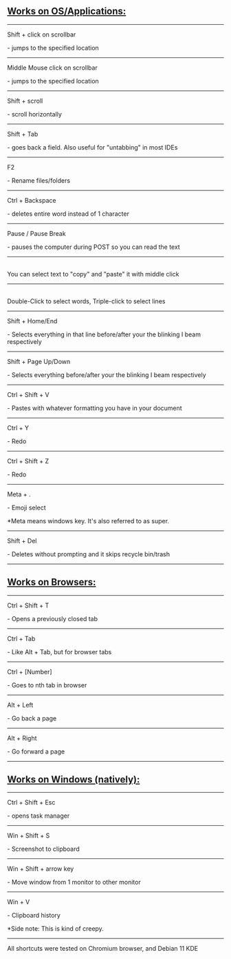 <!---
title:Shortcuts That Will Blow Your Mind
date:Tue, 26 Oct 2021 21:00:00 EDT
description:Shortcuts for web browsing, OS navigation, and more!
--->
<div id=title>
<h2><u>Works on OS/Applications:</u></h2>
</div>
<hr class = "main">
<a>Shift + click on scrollbar</a> 
<p>- jumps to the specified location</p>
<hr class = "main">
<a>Middle Mouse click on scrollbar</a> 
<p>- jumps to the specified location</p>
<hr class = "main">
<a>Shift + scroll</a> 
<p>- scroll horizontally</p>
<hr class = "main">
<a>Shift + Tab</a> 
<p>- goes back a field. Also useful for "untabbing" in most IDEs
<hr class = "main">
<a>F2</a> 
<p>- Rename files/folders</p>
<hr class = "main">
<a>Ctrl + Backspace</a> 
<p>- deletes entire word instead of 1 character</p>
<hr class = "main">
<a>Pause / Pause Break</a> 
<p>- pauses the computer during POST so you can read the text</p>
<hr class = "main">
<br>
<a>You can select text to "copy" and "paste" it with middle click</a>
<br>
<hr class = "main">
<br>
<a>Double-Click to select words, Triple-click to select lines</a>
<br>
<hr class = "main">
<a>Shift + Home/End</a>
<p>- Selects everything in that line before/after your the blinking I beam respectively</p>
<hr class = "main">
<a>Shift + Page Up/Down</a>
<p>- Selects everything before/after your the blinking I beam respectively</p>
<hr class = "main">
<a>Ctrl + Shift + V</a>
<p>- Pastes with whatever formatting you have in your document</p>
<hr class = "main">
<a>Ctrl + Y</a>
<p>- Redo</p>
<hr class = "main">
<a>Ctrl + Shift + Z </a>
<p>- Redo</p>
<hr class = "main">
<a>Meta + .</a>
<p> - Emoji select</p>
<p>*Meta means windows key. It's also referred to as super.</p>
<hr class = "main">
<a>Shift + Del </a>
<p>- Deletes without prompting and it skips recycle bin/trash</p>
<hr class = "main">

<div id=title>
<h2><u>Works on Browsers:</u></h2>
</div>
<hr class = "main">
<a>Ctrl + Shift + T </a>
<p>- Opens a previously closed tab</p>
<hr class = "main">
<a>Ctrl + Tab </a>
<p>- Like Alt + Tab, but for browser tabs</p>
<hr class = "main">
<a>Ctrl + [Number] </a>
<p>- Goes to nth tab in browser</p>
<hr class = "main">
<a>Alt + Left</a>
<p>- Go back a page</p>
<hr class = "main">
<a>Alt + Right</a>
<p>- Go forward a page</p>
<hr class = "main">

<div id=title>
<h2><u>Works on Windows (natively):</u></h2>
</div>
<hr class = "main">
<a>Ctrl + Shift + Esc</a>
<p> - opens task manager</p>
<hr class = "main">
<a>Win + Shift + S </a>
<p>-  Screenshot to clipboard</p>
<hr class = "main">
<a>Win + Shift + arrow key </a>
<p>- Move window from 1 monitor to other monitor</p>
<hr class = "main">
<a>Win + V </a>
<p>- Clipboard history</p>
<p>    *Side note: This is kind of creepy.</p>
<hr class = "main">
<p>All shortcuts were tested on Chromium browser, and Debian 11 KDE<p>
